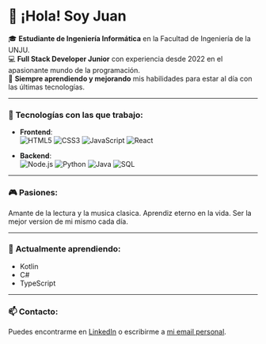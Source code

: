 # 👋 ¡Hola! Soy Juan

🎓 **Estudiante de Ingeniería Informática** en la Facultad de Ingeniería de la UNJU.  
💻 **Full Stack Developer Junior** con experiencia desde 2022 en el apasionante mundo de la programación.  
🚀 **Siempre aprendiendo y mejorando** mis habilidades para estar al día con las últimas tecnologías.

---

### 🚀 **Tecnologías con las que trabajo:**

- **Frontend**:  
  ![HTML5](https://img.shields.io/badge/-HTML5-E34F26?style=flat&logo=html5&logoColor=white)
  ![CSS3](https://img.shields.io/badge/-CSS3-1572B6?style=flat&logo=css3&logoColor=white)
  ![JavaScript](https://img.shields.io/badge/-JavaScript-F7DF1E?style=flat&logo=javascript&logoColor=black)
  ![React](https://img.shields.io/badge/-React-61DAFB?style=flat&logo=react&logoColor=black)

- **Backend**:  
  ![Node.js](https://img.shields.io/badge/-Node.js-339933?style=flat&logo=node.js&logoColor=white)
  ![Python](https://img.shields.io/badge/-Python-3776AB?style=flat&logo=python&logoColor=white)
  ![Java](https://img.shields.io/badge/-Java-007396?style=flat&logo=java&logoColor=white)
  ![SQL](https://img.shields.io/badge/-SQL-4479A1?style=flat&logo=MySQL&logoColor=white)

---

### 🎮 **Pasiones:**

Amante de la lectura y la musica clasica. Aprendiz eterno en la vida. Ser la mejor version de mi mismo cada día.

---

### 🌱 **Actualmente aprendiendo:**

- Kotlin
- C#
- TypeScript

---

### 📫 **Contacto:**

Puedes encontrarme en [LinkedIn](https://www.linkedin.com/in/juan-jos%C3%A9-villalobos-b98741265/) o escribirme a [mi email personal](mailto:juanjosevillalobos.19@gmail.com).



<!--
**JuanJoseVillalobos/JuanJoseVillalobos** is a ✨ _special_ ✨ repository because its `README.md` (this file) appears on your GitHub profile.

Here are some ideas to get you started:

- 🔭 I’m currently working on ...
- 🌱 I’m currently learning ...
- 👯 I’m looking to collaborate on ...
- 🤔 I’m looking for help with ...
- 💬 Ask me about ...
- 📫 How to reach me: ...
- 😄 Pronouns: ...
- ⚡ Fun fact: ...
-->
